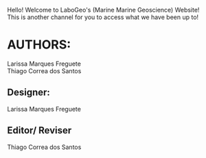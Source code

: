 Hello! Welcome to LaboGeo's (Marine Marine Geoscience) Website! </br>
This is another channel for you to access what we have been up to!
# AUTHORS:
Larissa Marques Freguete </br>
Thiago Correa dos Santos
## Designer:
Larissa Marques Freguete
## Editor/ Reviser
Thiago Correa dos Santos
